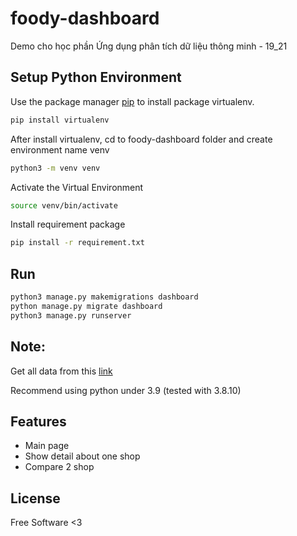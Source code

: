 # foody-dashboard
Demo cho học phần Ứng dụng phân tích dữ liệu thông minh - 19_21


## Setup Python Environment
Use the package manager [pip](https://pip.pypa.io/en/stable/) to install package virtualenv.

```bash
pip install virtualenv
```

After install virtualenv, cd to foody-dashboard folder and create environment name venv

```bash
python3 -m venv venv
```

Activate the Virtual Environment

```bash
source venv/bin/activate
```

Install requirement package

```bash
pip install -r requirement.txt
```

## Run
```bash
python3 manage.py makemigrations dashboard
python manage.py migrate dashboard
python3 manage.py runserver
```

## Note: 
Get all data from this [link](https://drive.google.com/drive/folders/1Mq4WZxsjxWxAfFDm83nCudfiAZHLvo07)

Recommend using python under 3.9 (tested with 3.8.10)

## Features
- Main page
- Show detail about one shop
- Compare 2 shop


## License

Free Software <3

